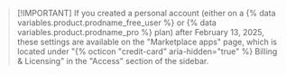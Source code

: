 >[!IMPORTANT] If you created a personal account (either on a {% data variables.product.prodname_free_user %} or {% data variables.product.prodname_pro %} plan) after February 13, 2025, these settings are available on the "Marketplace apps" page, which is located under "{% octicon "credit-card" aria-hidden="true" %} Billing & Licensing" in the "Access" section of the sidebar.
